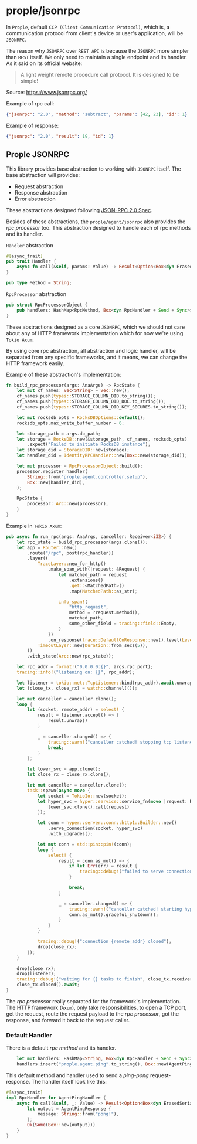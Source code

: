 # prople/jsonrpc

In `Prople`, default `CCP (Client Communication Protocol)`, which is, a communication protocol from client's device or user's application, will be `JSONRPC`.

The reason why `JSONRPC` over `REST API` is because the `JSONRPC` more simpler than `REST` itself. We only need to maintain a single endpoint and its handler. As it said on its official website:

> A light weight remote procedure call protocol. It is designed to be simple!

Source: https://www.jsonrpc.org/

Example of rpc call:

```json
{"jsonrpc": "2.0", "method": "subtract", "params": [42, 23], "id": 1}
```

Example of response:

```json
{"jsonrpc": "2.0", "result": 19, "id": 1}
```

## Prople JSONRPC

This library provides base abstraction to working with `JSONRPC` itself. The base abstraction will provides:

- Request abstraction 
- Response abstraction
- Error abstraction

These abstractions designed following [JSON-RPC 2.0 Spec](https://www.jsonrpc.org/specification).

Besides of these abstractions, the `prople/agent/jsonrpc` also provides the *rpc processor* too. This abstraction designed to handle each of rpc methods and its handler. 

`Handler` abstraction

```rust
#[async_trait]
pub trait Handler {
    async fn call(&self, params: Value) -> Result<Option<Box<dyn ErasedSerialized>>>;
}

pub type Method = String;
```

`RpcProcessor` abstraction

```rust
pub struct RpcProcessorObject {
    pub handlers: HashMap<RpcMethod, Box<dyn RpcHandler + Send + Sync>>,
}
```

These abstractions designed as a core `JSONRPC`, which we should not care about any of HTTP framework implementation which for now we're using `Tokio Axum`.

By using core rpc abstraction, all abstraction and logic handler, will be separated from any specific frameworks, and it means, we can change the HTTP framework easily.

Example of these abstraction's implementation:

```rust
fn build_rpc_processor(args: AnaArgs) -> RpcState {
    let mut cf_names: Vec<String> = Vec::new();
    cf_names.push(types::STORAGE_COLUMN_DID.to_string());
    cf_names.push(types::STORAGE_COLUMN_DID_DOC.to_string());
    cf_names.push(types::STORAGE_COLUMN_DID_KEY_SECURES.to_string());

    let mut rocksdb_opts = RocksDBOptions::default();
    rocksdb_opts.max_write_buffer_number = 6;

    let storage_path = args.db_path;
    let storage = RocksDB::new(&storage_path, cf_names, rocksdb_opts)
        .expect("Failed to initiate RocksDB instance");
    let storage_did = StorageDID::new(storage);
    let handler_did = IdentityRPCHandler::new(Box::new(storage_did));

    let mut processor = RpcProcessorObject::build();
    processor.register_handler(
        String::from("prople.agent.controller.setup"),
        Box::new(handler_did),
    );

    RpcState {
        processor: Arc::new(processor),
    }
}
```

Example in `Tokio Axum`:

```rust
pub async fn run_rpc(args: AnaArgs, canceller: Receiver<i32>) {
    let rpc_state = build_rpc_processor(args.clone());
    let app = Router::new()
        .route("/rpc", post(rpc_handler))
        .layer((
            TraceLayer::new_for_http()
                .make_span_with(|request: &Request| {
                    let matched_path = request
                        .extensions()
                        .get::<MatchedPath>()
                        .map(MatchedPath::as_str);

                    info_span!(
                        "http_request",
                        method = ?request.method(),
                        matched_path,
                        some_other_field = tracing::field::Empty,
                    )
                })
                .on_response(trace::DefaultOnResponse::new().level(Level::INFO)),
            TimeoutLayer::new(Duration::from_secs(5)),
        ))
        .with_state(Arc::new(rpc_state));

    let rpc_addr = format!("0.0.0.0:{}", args.rpc_port);
    tracing::info!("listening on: {}", rpc_addr);

    let listener = tokio::net::TcpListener::bind(rpc_addr).await.unwrap();
    let (close_tx, close_rx) = watch::channel(());

    let mut canceller = canceller.clone();
    loop {
        let (socket, remote_addr) = select! {
            result = listener.accept() => {
                result.unwrap()
            }

            _ = canceller.changed() => {
                tracing::warn!("canceller catched! stopping tcp listener to receive request...");
                break;
            }
        };

        let tower_svc = app.clone();
        let close_rx = close_rx.clone();

        let mut canceller = canceller.clone();
        task::spawn(async move {
            let socket = TokioIo::new(socket);
            let hyper_svc = hyper::service::service_fn(move |request: Request<Incoming>| {
                tower_svc.clone().call(request)
            });

            let conn = hyper::server::conn::http1::Builder::new()
                .serve_connection(socket, hyper_svc)
                .with_upgrades();

            let mut conn = std::pin::pin!(conn);
            loop {
                select! {
                    result = conn.as_mut() => {
                        if let Err(err) = result {
                            tracing::debug!("failed to serve connection: {}", err)
                        }

                        break;
                    }

                    _ = canceller.changed() => {
                        tracing::warn!("canceller catched! starting hyper connection to gracefully shutdown");
                        conn.as_mut().graceful_shutdown();
                    }
                }
            }

            tracing::debug!("connection {remote_addr} closed");
            drop(close_rx);
        });
    }

    drop(close_rx);
    drop(listener);
    tracing::debug!("waiting for {} tasks to finish", close_tx.receiver_count());
    close_tx.closed().await;
}
```

The *rpc processor* really separated for the framework's implementation. The HTTP framework (`Axum`), only take responsibilities, to open a TCP port, get the request, route the request payload to the *rpc processor*, got the response, and forward it back to the request caller.

### Default Handler

There is a default *rpc method* and its handler.

```rust
    let mut handlers: HashMap<String, Box<dyn RpcHandler + Send + Sync>> = HashMap::new();
    handlers.insert("prople.agent.ping".to_string(), Box::new(AgentPingHandler));
```

This default method and handler used to send a *ping-pong* request-response. The handler itself look like this:

```rust
#[async_trait]
impl RpcHandler for AgentPingHandler {
    async fn call(&self, _: Value) -> Result<Option<Box<dyn ErasedSerialized>>> {
        let output = AgentPingResponse {
            message: String::from("pong!"),
        };
        Ok(Some(Box::new(output)))
    }
}
```